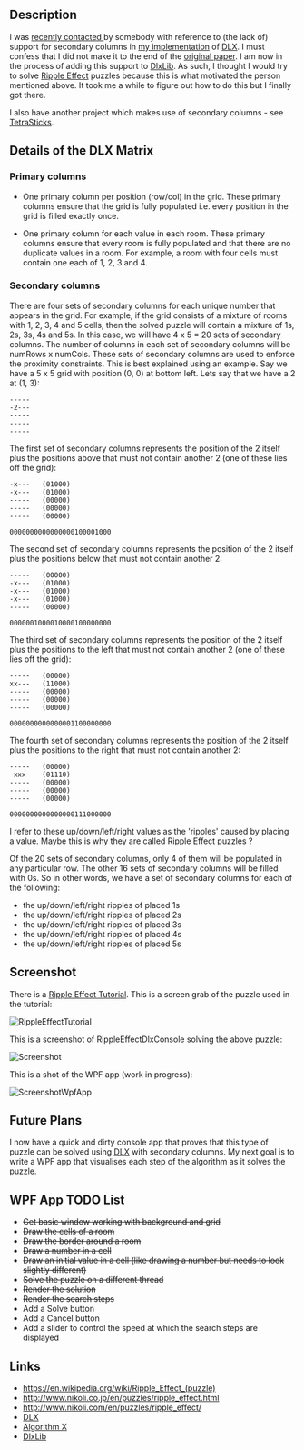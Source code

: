 
## Description

I was [recently contacted ](https://github.com/taylorjg/DlxLib/pull/2)
by somebody with reference to (the lack of) support for secondary columns in
[my implementation](https://github.com/taylorjg/DlxLib)
of [DLX](https://en.wikipedia.org/wiki/Dancing_Links). I must confess that I did
not make it to the end of the [original paper](http://arxiv.org/pdf/cs/0011047v1.pdf).
I am now in the process of adding this support to
[DlxLib](https://github.com/taylorjg/DlxLib). As such, I thought I would try to solve
[Ripple Effect](https://en.wikipedia.org/wiki/Ripple_Effect_(puzzle)) puzzles because
this is what motivated the person mentioned above.
It took me a while to figure out how to do this but I finally got there.

I also have another project which makes use of secondary columns - see
[TetraSticks](https://github.com/taylorjg/TetraSticks).

## Details of the DLX Matrix

### Primary columns

* One primary column per position (row/col) in the grid.
These primary columns ensure that the grid is fully populated
i.e. every position in the grid is filled exactly once.

* One primary column for each value in each room.
These primary columns ensure that every room is fully populated
and that there are no duplicate values in a room. For example,
a room with four cells must contain one each of 1, 2, 3 and 4.

### Secondary columns

There are four sets of secondary columns for each unique number
that appears in the grid. For example, if the grid consists of a mixture
of rooms with 1, 2, 3, 4 and 5 cells, then the solved puzzle will
contain a mixture of 1s, 2s, 3s, 4s and 5s. In this case, we will
have 4 x 5 = 20 sets of secondary columns. The number of columns
in each set of secondary columns will be numRows x numCols. These sets
of secondary columns are used to enforce the proximity constraints.
This is best explained using an example. Say we have a 5 x 5 grid with
position (0, 0) at bottom left. Lets say that we have a 2 at (1, 3):

```
-----
-2---
-----
-----
-----
```

The first set of secondary columns represents the position of the 2 itself plus
the positions above that must not contain another 2 (one of these lies off the grid):

```
-x---   (01000)
-x---   (01000)
-----   (00000)
-----   (00000)
-----   (00000)

0000000000000000100001000
```

The second set of secondary columns represents the position of the 2 itself plus
the positions below that must not contain another 2:

```
-----   (00000)
-x---   (01000)
-x---   (01000)
-x---   (01000)
-----   (00000)

0000001000010000100000000
```

The third set of secondary columns represents the position of the 2 itself plus
the positions to the left that must not contain another 2 (one of these lies off the grid):

```
-----   (00000)
xx---   (11000)
-----   (00000)
-----   (00000)
-----   (00000)

0000000000000001100000000
```

The fourth set of secondary columns represents the position of the 2 itself plus
the positions to the right that must not contain another 2:

```
-----   (00000)
-xxx-   (01110)
-----   (00000)
-----   (00000)
-----   (00000)

0000000000000000111000000
```

I refer to these up/down/left/right values as the 'ripples' caused by
placing a value. Maybe this is why they are called Ripple Effect puzzles ?

Of the 20 sets of secondary columns, only 4 of them will be populated in any particular row.
The other 16 sets of secondary columns will be filled
with 0s. So in other words, we have a set of secondary columns for each of the following:

* the up/down/left/right ripples of placed 1s
* the up/down/left/right ripples of placed 2s
* the up/down/left/right ripples of placed 3s
* the up/down/left/right ripples of placed 4s
* the up/down/left/right ripples of placed 5s

## Screenshot

There is a [Ripple Effect Tutorial](http://www.nikoli.co.jp/en/puzzles/ripple_effect.html).
This is a screen grab of the puzzle used in the tutorial:

![RippleEffectTutorial](https://raw.github.com/taylorjg/RippleEffectDlx/master/Images/RippleEffectTutorial.png)

This is a screenshot of RippleEffectDlxConsole solving the above puzzle:

![Screenshot](https://raw.github.com/taylorjg/RippleEffectDlx/master/Images/Screenshot.png)

This is a shot of the WPF app (work in progress):

![ScreenshotWpfApp](https://raw.github.com/taylorjg/RippleEffectDlx/master/Images/ScreenshotWpfApp.png)

## Future Plans

I now have a quick and dirty console app that proves that this type of puzzle
can be solved using [DLX](https://en.wikipedia.org/wiki/Dancing_Links) with secondary columns.
My next goal is to write a WPF app that visualises each step of the algorithm as it solves the puzzle.

## WPF App TODO List

* ~~Get basic window working with background and grid~~
* ~~Draw the cells of a room~~
* ~~Draw the border around a room~~
* ~~Draw a number in a cell~~
* ~~Draw an initial value in a cell (like drawing a number but needs to look slightly different)~~
* ~~Solve the puzzle on a different thread~~
* ~~Render the solution~~
* ~~Render the search steps~~
* Add a Solve button
* Add a Cancel button
* Add a slider to control the speed at which the search steps are displayed

## Links

* https://en.wikipedia.org/wiki/Ripple_Effect_(puzzle)
* http://www.nikoli.co.jp/en/puzzles/ripple_effect.html
* http://www.nikoli.com/en/puzzles/ripple_effect/
* [DLX](https://en.wikipedia.org/wiki/Dancing_Links)
* [Algorithm X](https://en.wikipedia.org/wiki/Knuth%27s_Algorithm_X)
* [DlxLib](https://github.com/taylorjg/DlxLib)
